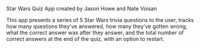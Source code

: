 Star Wars Quiz App created by Jason Howe and Nate Voisan

This app presents a series of 5 Star Wars trivia questions to the user, tracks how many questions they've answered, how many they've gotten wrong, what the correct answer was after they answer, and the total number of correct answers at the end of the quiz, with an option to restart.